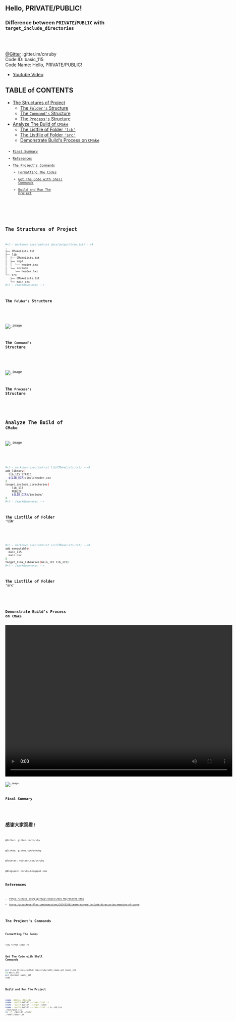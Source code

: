 <h2>Hello, PRIVATE/PUBLIC!</h2>
<h3>Difference between <code>PRIVATE</code>/<code>PUBLIC</code> with <code>target_include_directories</code></h3>
</br>
</br>

[@Gitter](https://gitter.im/cnruby) :gitter.im/cnruby<br/>
Code ID: basic_115</br>
Code Name: Hello, PRIVATE/PUBLIC!</br>
<p class ="fragment" data-audio-src="docs/115/audio/basic_115-01.m4a"></p>



* [Youtube Video](https://youtu.be/pmRWYYEXLoc)



<h2>TABLE of CONTENTS</h2>

- [The Structures of Project](#the-structures-of-project)
  - [The <code>Folder's</code> Structure](#the-folders-structure)
  - [The <code>Command's</code> Structure](#the-commands-structure)
  - [The <code>Process's</code> Structure](#the-processs-structure)
- [Analyze The Build of <code>CMake</code>](#analyze-the-build-of-cmake)
  - [The Listfile of Folder <code>'lib'</code>](#the-listfile-of-folder-lib)
  - [The Listfile of Folder <code>'src'</code>](#the-listfile-of-folder-src)
  - [Demonstrate Build's Process on <code>CMake<code>](#demonstrate-builds-process-on-codecmakecode)
- [Final Summary](#final-summary)
- [References](#references)
- [The Project's Commands](#the-projects-commands)
  - [Formatting The Codes](#formatting-the-codes)
  - [Get The Code with Shell Commands](#get-the-code-with-shell-commands)
  - [Build and Run The Project](#build-and-run-the-project)
<p class ="fragment" data-audio-src="docs/115/audio/basic_115-02.m4a"></p>



## The Structures of Project
```bash
#<!-- markdown-exec(cmd:cat docs/output/tree.txt) -->#
.
├── CMakeLists.txt
├── lib
│  ├── CMakeLists.txt
│  ├── impl
│  │  └── header.cxx
│  └── include
│     └── header.hxx
└── src
   ├── CMakeLists.txt
   └── main.cxx
#<!-- /markdown-exec -->
```
### The <code>Folder's</code> Structure
<p class ="fragment" data-audio-src="docs/115/audio/basic_115-03.m4a"></p>



![_image](docs/115/image/what-command.png)
### The <code>Command's</code> Structure
<p class ="fragment" data-audio-src="docs/115/audio/basic_115-04.m4a"></p>



![_image](docs/115/image/what-process.png)
### The <code>Process's</code> Structure
<p class ="fragment" data-audio-src="docs/115/audio/basic_115-05.m4a"></p>



## Analyze The Build of <code>CMake</code>
![_image](./docs/115/image/basic_115-06.png)
<p class ="fragment" data-audio-src="docs/115/audio/basic_115-06.m4a"></p>



```bash
#<!-- markdown-exec(cmd:cat lib/CMakeLists.txt) -->#
add_library(
  lib_115 STATIC
  ${LIB_DIR}/impl/header.cxx
)
target_include_directories(
    lib_115
    PUBLIC
    ${LIB_DIR}/include/
)
#<!-- /markdown-exec -->
```
### The Listfile of Folder <code>'lib'</code>
<p class ="fragment" data-audio-src="docs/115/audio/basic_115-07.m4a"></p>



```bash
#<!-- markdown-exec(cmd:cat src/CMakeLists.txt) -->#
add_executable(
  main_115
  main.cxx
)
target_link_libraries(main_115 lib_115)
#<!-- /markdown-exec -->
```
### The Listfile of Folder <code>'src'</code>
<p class ="fragment" data-audio-src="docs/115/audio/basic_115-08.m4a"></p>



### Demonstrate Build's Process on <code>CMake<code>
<video width="720" height="480" controls data-autoplay>
  <source src="docs/115/video/basic_115-09.mov" autoplay=true type="video/mp4">
</video>



![_image](docs/115/image/what-process.png)
## Final Summary
<p class ="fragment" data-audio-src="docs/115/audio/basic_115-10.m4a"></p>



<h1><!-- markdown-exec(cmd:echo "感谢大家观看!") -->感谢大家观看!<!-- /markdown-exec --></h1>

@Gitter: gitter.im/cnruby<br/>

@Github: github.com/cnruby<br/>

@Twitter: twitter.com/cnruby<br/>

@Blogspot: cnruby.blogspot.com



## References
- https://cmake.org/pipermail/cmake/2016-May/063400.html
- https://stackoverflow.com/questions/26243169/cmake-target-include-directories-meaning-of-scope



## The Project's Commands



### Formatting The Codes
```bash
ruby format-codes.rb
```


### Get The Code with Shell Commands
```bash
git clone https://github.com/cnruby/w3h1_cmake.git basic_115
cd basic_115
git checkout basic_115
code .
```



### Build and Run The Project
```bash
cmake -GNinja -Bbuild/
cmake --build build/ --clean-first -v
cmake --build build/ --target clean
cmake --build build/ --clean-first -v &> v11.txt
./bin/main_115
rm -rf ./build/ ./bin/*
./shell/start.sh
```